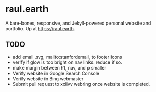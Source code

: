 # raul.earth
A bare-bones, responsive, and Jekyll-powered personal website and portfolio. Up at https://raul.earth.

## TODO

- add email .svg, mailto:stanfordemail, to footer icons
- verify if glow is too bright on nav links. reduce if so.
- make margin between h1, nav, and p smaller
- Verify website in Google Search Console
- Verify website in Bing webmaster
- Submit pull request to xxiivv webring once website is completed.
